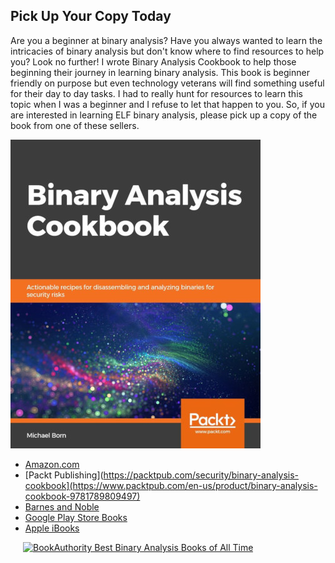 ## Pick Up Your Copy Today
Are you a beginner at binary analysis? Have you always wanted to learn the intricacies of binary analysis but don't know where to find resources to help you? Look no further! I wrote Binary Analysis Cookbook to help those beginning their journey in learning binary analysis. This book is beginner friendly on purpose but even technology veterans will find something useful for their day to day tasks. I had to really hunt for resources to learn this topic when I was a beginner and I refuse to let that happen to you. So, if you are interested in learning ELF binary analysis, please pick up a copy of the book from one of these sellers. 

![BAC](images/bac-cover-small.jpeg)

* [Amazon.com](https://www.amazon.com/Binary-Analysis-Cookbook-Actionable-disassembling/dp/1789807603/ref=asc_df_1789807603/?tag=hyprod-20&linkCode=df0&hvadid=385558156731&hvpos=1o1&hvnetw=g&hvrand=4489947837441001572&hvpone=&hvptwo=&hvqmt=&hvdev=c&hvdvcmdl=&hvlocint=&hvlocphy=9024587&hvtargid=pla-825215733305&psc=1&tag=&ref=&adgrpid=78303889346&hvpone=&hvptwo=&hvadid=385558156731&hvpos=1o1&hvnetw=g&hvrand=4489947837441001572&hvqmt=&hvdev=c&hvdvcmdl=&hvlocint=&hvlocphy=9024587&hvtargid=pla-825215733305)
* [Packt Publishing](https://packtpub.com/security/binary-analysis-cookbook](https://www.packtpub.com/en-us/product/binary-analysis-cookbook-9781789809497)
* [Barnes and Noble](https://www.barnesandnoble.com/w/binary-analysis-cookbook-michael-born/1133738442?ean=9781789807608)
* [Google Play Store Books](https://play.google.com/store/books/details/Michael_Born_Binary_Analysis_Cookbook?id=OlqxDwAAQBAJ&hl=en_US)
* [Apple iBooks](https://books.apple.com/us/book/binary-analysis-cookbook/id1480468422)


<a class="ba-award" href="https://bookauthority.org/books/best-binary-analysis-books?t=ttl58r&s=award&book=1789807603" target="_blank" style="margin:20px; outline:0"><img src="https://award.bookauthority.org/best-binary-analysis-books.png?b=1789807603&c=1&v=6&w=200" style="width:200px; height:183px; border:0" alt="BookAuthority Best Binary Analysis Books of All Time"/></a>
